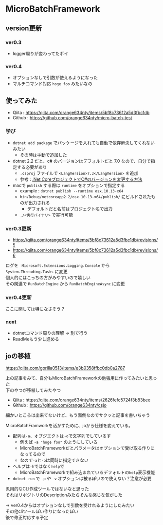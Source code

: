 # MicroBatchFramework

## version更新

### ver0.3

- logger周りが変わってたポイ

### ver0.4

- オプションなしで引数が使えるようになった
- マルチコマンド対応 `hoge foo` みたいなの

## 使ってみた

- Qiita : https://qiita.com/orange634nty/items/5bf8c73612a5d3fbc1db
- Github : https://github.com/orange634nty/micro-batch-test

### 学び

- `dotnet add package` でパッケージを入れても自動で依存解決してくれないみたい
  - その時は手動で追加した
- dotnet 2.2 だと、c# のバージョンはデフォルトだと 7.0 なので、自分で指定する必要があり
  - `.csproj` ファイルで `<LangVersion>7.3</LangVersion>` を追加
  - 参考 : [.Net CoreプロジェクトでC#のバージョンを変更する方法](https://qiita.com/shuhey/items/b55c51b555b5120179c4)
- macで `publish` する際は `runtime` をオプションで指定する
  - example : `dotnet publish --runtime osx.10.13-x64`
  - `bin/Debug/netcoreapp2.2/osx.10.13-x64/publish/` にビルドされたものが出力される
    - デフォルトだと名前はプロジェクト名で出力
  - `./<実行バイナリ>` で実行可能

### ver0.3更新

- https://qiita.com/orange634nty/items/5bf8c73612a5d3fbc1db/revisions/5
- https://qiita.com/orange634nty/items/5bf8c73612a5d3fbc1db/revisions/6

ログを ` Microsoft.Extensions.Logging.Console` から `System.Threading.Tasks` に変更  
個人的にはこっちの方がみやすいので嬉しい  
その関連で `RunBatchEngine` から `RunBatchEngineAsync` に変更

### ver0.4更新

ここに関しては特になさそう？

### next

- dotnetコマンド周りの理解 -> 別で行う
- ReadMeもう少し進める

## joの移植

https://qiita.com/gorilla0513/items/e3b0358ffbc0db0a2787

上の記事をみて、自分もMicroBatchFrameworkの勉強用に作ってみたいと思った  
下のやつが移植してみたやつ

- Qiita : https://qiita.com/orange634nty/items/2626fefc5724f3b83bee
- Github : https://github.com/orange634nty/csjo

細かいところは出来てないけど、もう面倒なのでサクッと記事を書いちゃう

MicroBatchFramworkを活かすために、joから仕様を変えている。  

- 配列は`-a`、オブジエクトは`-o`で文字列でしているす
  - 例えば `-a "hoge foo"` のようにしている
  - MicroBatchFrameworkだとパラメータはオプションで受け取る作りになってるので
  - なので`-a`と`-o`は同時に指定できない
- ヘルプは`-h`ではなく`help`で
  - MicroBatchFrameworkで組み込まれているデフォルトの`help`表示機能
- `dotnet run` で `-p` や `-v` オプションは被るぽいので使えない？注意が必要

汎用的なCLI作成ツールではないなと思った  
それはリポジトリのDescriptionみたらそんな感じな気がした

-> ver0.4からはオプションなしで引数を受けれるようにしたみたい  
その他cliツールぽい作りになったぽい  
後で修正対応する予定
